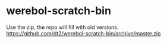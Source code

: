 werebol-scratch-bin
===================

Use the zip, the repo will fill with old versions.
https://github.com/dt2/werebol-scratch-bin/archive/master.zip
